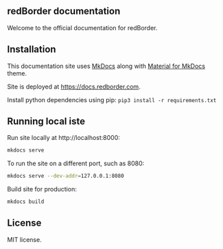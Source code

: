 ## redBorder documentation

Welcome to the official documentation for redBorder.

## Installation

This documentation site uses [MkDocs](https://www.mkdocs.org/) along with [Material for MkDocs](https://squidfunk.github.io/mkdocs-material/) theme.

Site is deployed at https://docs.redborder.com.

Install python dependencies using pip:
```pip3 install -r requirements.txt```

## Running local iste

Run site locally at http://localhost:8000:
```bash
mkdocs serve
```

To run the site on a different port, such as 8080:
```bash
mkdocs serve --dev-addr=127.0.0.1:8080
```

Build site for production:
```bash
mkdocs build
```
## License

MIT license.